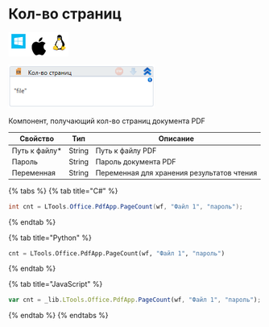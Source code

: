 # Кол-во страниц

![](<../../../.gitbook/assets/image (100) (1) (1) (1) (1) (1) (287).png>)

![](<../../../.gitbook/assets/image (348).png>)

Компонент, получающий кол-во страниц документа PDF

| Свойство       | Тип    | Описание                                   |
| -------------- | ------ | ------------------------------------------ |
| Путь к файлу\* | String | Путь к файлу PDF                           |
| Пароль         | String | Пароль документа PDF                       |
| Переменная     | String | Переменная для хранения результатов чтения |

{% tabs %}
{% tab title="C#" %}
```csharp
int cnt = LTools.Office.PdfApp.PageCount(wf, "Файл 1", "пароль");
```
{% endtab %}

{% tab title="Python" %}
```python
cnt = LTools.Office.PdfApp.PageCount(wf, "Файл 1", "пароль")
```
{% endtab %}

{% tab title="JavaScript" %}
```javascript
var cnt = _lib.LTools.Office.PdfApp.PageCount(wf, "Файл 1", "пароль");
```
{% endtab %}
{% endtabs %}
